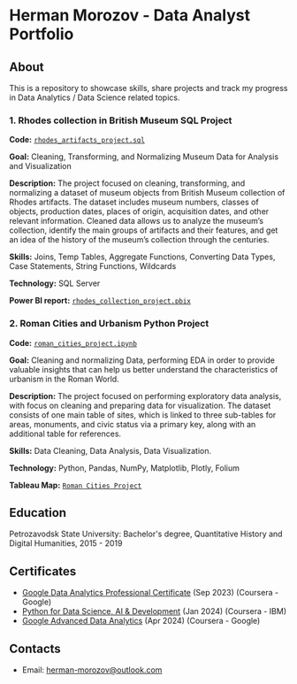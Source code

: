 # Herman Morozov - Data Analyst Portfolio

## About
This is a repository to showcase skills, share projects and track my progress in Data Analytics / Data Science related topics.



### 1. Rhodes collection in British Museum SQL Project 
**Code:** [`rhodes_artifacts_project.sql`](https://github.com/herman-morozov/analytics_projects/blob/main/rhodes_artifacts_project.sql)

**Goal:** Cleaning, Transforming, and Normalizing Museum Data for Analysis and Visualization

**Description:** The project focused on cleaning, transforming, and normalizing a dataset of museum objects from British Museum collection of Rhodes artifacts. The dataset includes museum numbers, classes of objects, production dates, places of origin, acquisition dates, and other relevant information. Cleaned data allows us to analyze the museum’s collection, identify the main groups of artifacts and their features, and get an idea of the history of the museum’s collection through the centuries.

**Skills:** Joins, Temp Tables, Aggregate Functions, Converting Data Types, Case Statements, String Functions, Wildcards

**Technology:** SQL Server

**Power BI report:** [`rhodes_collection_project.pbix`](https://github.com/herman-morozov/analytics_projects/blob/main/rhodes_collection_project.pbix)

### 2. Roman Cities and Urbanism Python Project

**Code:** [`roman_cities_project.ipynb`](https://nbviewer.org/github/herman-morozov/analytics_projects/blob/main/roman_cities_project.ipynb)

**Goal:** Cleaning and normalizing Data, performing EDA in order to provide valuable insights that can help us better understand the characteristics of urbanism in the Roman World.

**Description:** The project focused on performing exploratory data analysis, with focus on cleaning and preparing data for visualization. The dataset consists of one main table of sites, which is linked to three sub-tables for areas, monuments, and civic status via a primary key, along with an additional table for references.

**Skills:** Data Cleaning, Data Analysis, Data Visualization.

**Technology:** Python, Pandas, NumPy, Matplotlib, Plotly, Folium

**Tableau Map:** [`Roman Cities Project`](https://public.tableau.com/views/RomanCitiesProject/Dashboard1?:language=en-US&:sid=&:display_count=n&:origin=viz_share_link)









## Education

Petrozavodsk State University:
Bachelor's degree, Quantitative History and Digital Humanities,
2015 - 2019

## Certificates

- [Google Data Analytics Professional Certificate](https://coursera.org/share/11b60bf87a84e236e85bf28bdd683948) (Sep 2023) (Coursera - Google)
- [Python for Data Science, AI & Development](https://coursera.org/share/b1000f144f78ff8b3305a1ecd66650eb) (Jan 2024) (Coursera - IBM)
- [Google Advanced Data Analytics](https://coursera.org/share/646d6b34b584ae3e0c000aed0efb1629) (Apr 2024) (Coursera - Google)

## Contacts
- Email: herman-morozov@outlook.com
